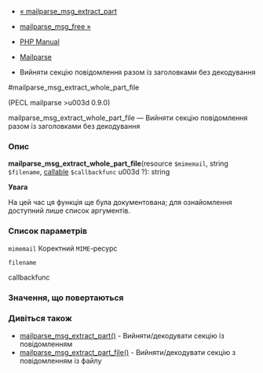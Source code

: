 - [«
mailparse_msg_extract_part](function.mailparse-msg-extract-part.md)
- [mailparse_msg_free »](function.mailparse-msg-free.md)

- [PHP Manual](index.md)
- [Mailparse](ref.mailparse.md)
- Вийняти секцію повідомлення разом із заголовками без декодування

#mailparse_msg_extract_whole_part_file

(PECL mailparse \>u003d 0.9.0)

mailparse_msg_extract_whole_part_file — Вийняти секцію повідомлення разом
із заголовками без декодування

### Опис

**mailparse_msg_extract_whole_part_file**(resource `$mimemail`, string
`$filename`, [callable](language.types.callable.md) `$callbackfunc` u003d
?): string

**Увага**

На цей час ця функція ще була документована; для
ознайомлення доступний лише список аргументів.

### Список параметрів

`mimemail`
Коректний `MIME`-ресурс

`filename`

callbackfunc

### Значення, що повертаються

### Дивіться також

- [mailparse_msg_extract_part()](function.mailparse-msg-extract-part.md) -
Вийняти/декодувати секцію із повідомленням
- [mailparse_msg_extract_part_file()](function.mailparse-msg-extract-part-file.md) -
Вийняти/декодувати секцію з повідомленням із файлу
